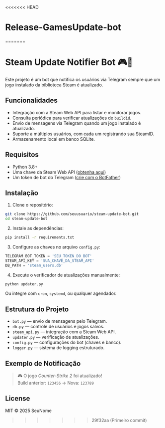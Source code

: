 <<<<<<< HEAD
# Release-GamesUpdate-bot
=======
# Steam Update Notifier Bot 🎮📲

Este projeto é um bot que notifica os usuários via Telegram sempre que um jogo instalado da biblioteca Steam é atualizado.

## Funcionalidades

- Integração com a Steam Web API para listar e monitorar jogos.
- Consulta periódica para verificar atualizações de `buildid`.
- Envio de mensagens via Telegram quando um jogo instalado é atualizado.
- Suporte a múltiplos usuários, com cada um registrando sua SteamID.
- Armazenamento local em banco SQLite.

## Requisitos

- Python 3.8+
- Uma chave da Steam Web API ([obtenha aqui](https://steamcommunity.com/dev/apikey))
- Um token de bot do Telegram ([crie com o BotFather](https://t.me/BotFather))

## Instalação

1. Clone o repositório:

```bash
git clone https://github.com/seuusuario/steam-update-bot.git
cd steam-update-bot
```

2. Instale as dependências:

```bash
pip install -r requirements.txt
```

3. Configure as chaves no arquivo `config.py`:

```python
TELEGRAM_BOT_TOKEN = 'SEU_TOKEN_DO_BOT'
STEAM_API_KEY = 'SUA_CHAVE_DA_STEAM_API'
DB_PATH = 'steam_users.db'
```

4. Execute o verificador de atualizações manualmente:

```bash
python updater.py
```

Ou integre com `cron`, `systemd`, ou qualquer agendador.

## Estrutura do Projeto

- `bot.py` — envio de mensagens pelo Telegram.
- `db.py` — controle de usuários e jogos salvos.
- `steam_api.py` — integração com a Steam Web API.
- `updater.py` — verificação de atualizações.
- `config.py` — configurações do bot (chaves e banco).
- `logger.py` — sistema de logging estruturado.

## Exemplo de Notificação

> 🎮 O jogo *Counter-Strike 2* foi atualizado!  
> Build anterior: `123456` → Nova: `123789`

## License

MIT © 2025 SeuNome
>>>>>>> 29f32aa (Primeiro commit)
